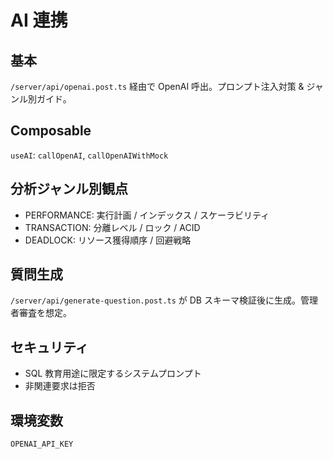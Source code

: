 # AI 連携

## 基本
`/server/api/openai.post.ts` 経由で OpenAI 呼出。プロンプト注入対策 & ジャンル別ガイド。

## Composable
`useAI`: `callOpenAI`, `callOpenAIWithMock`

## 分析ジャンル別観点
- PERFORMANCE: 実行計画 / インデックス / スケーラビリティ
- TRANSACTION: 分離レベル / ロック / ACID
- DEADLOCK: リソース獲得順序 / 回避戦略

## 質問生成
`/server/api/generate-question.post.ts` が DB スキーマ検証後に生成。管理者審査を想定。

## セキュリティ
- SQL 教育用途に限定するシステムプロンプト
- 非関連要求は拒否

## 環境変数
`OPENAI_API_KEY`
